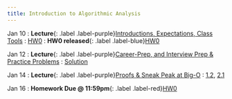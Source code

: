 ```yaml
---
title: Introduction to Algorithmic Analysis
---
```


Jan 10
: **Lecture**{: .label .label-purple}[Introductions, Expectations, Class Tools](#)
  : [HW0](#)
: **HW0 released**{: .label .label-blue}[HW0](#)

Jan 12
: **Lecture**{: .label .label-purple}[Career-Prep, and Interview Prep & Practice Problems](#)
  : [Solution](#)

Jan 14
: **Lecture**{: .label .label-purple}[Proofs & Sneak Peak at Big-O](#)
  : [1.2](#), [2.1](#)

Jan 16
: **Homework Due @ 11:59pm**{: .label .label-red}[HW0](#)